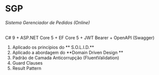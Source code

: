 # SGP
###### Sistema Gerenciador de Pedidos (Online)
C# 9 + ASP.NET Core 5 + EF Core 5 + JWT Bearer + OpenAPI (Swagger)
1. Aplicado os princípios do ** S.O.L.I.D.**
2. Aplicado a abordagem do **Domain Driven Design **
3. Padrão de Camada Anticorrupção (FluentValidation)
4. Guard Clauses
5. Result Pattern

